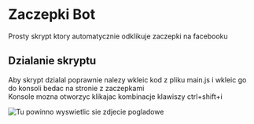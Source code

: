 # Zaczepki Bot
Prosty skrypt ktory automatycznie odklikuje zaczepki na facebooku

## Dzialanie skryptu
Aby skrypt dzialal poprawnie nalezy wkleic kod z pliku main.js i wkleic go do konsoli bedac na stronie z zaczepkami <br/>
Konsole mozna otworzyc klikajac kombinacje klawiszy ctrl+shift+i

![Tu powinno wyswietlic sie zdjecie pogladowe](https://previews-te.wetransfer.net/file/wetransfer/p1ot/79b88b425788a8d36d22dbbba519efb520220210144811/hl-8857622700?height=512&source=storm&url=https%3A%2F%2Fstorm-eu-west-1.wetransfer.net%2Ffiles%2FeyJfcmFpbHMiOnsibWVzc2FnZSI6IkJBaHNLd2lYWTQwUEFnQT0iLCJleHAiOm51bGwsInB1ciI6ImludGVybmFsX2ZpbGVfZG93bmxvYWQifX0--c459ff53d8ae94b662675d40a0a3bbd0b4c6b7d3a910304bd9adafbf76d45ae6%3Ftoken%3DeyJhbGciOiJIUzI1NiJ9.eyJzdG9ybS5zZmUiOiJleUpmY21GcGJITWlPbnNpYldWemMyRm5aU0k2SWtKQmFITkxkMmxZV1RRd1VFRm5RVDBpTENKbGVIQWlPbTUxYkd3c0luQjFjaUk2SW1sdWRHVnlibUZzWDJacGJHVmZaRzkzYm14dllXUWlmWDAtLWM0NTlmZjUzZDhhZTk0YjY2MjY3NWQ0MGEwYTNiYmQwYjRjNmI3ZDNhOTEwMzA0YmQ5YWRhZmJmNzZkNDVhZTYiLCJleHAiOjE2NDQ1MDgxMDYsImlhdCI6MTY0NDUwNDUwNiwia2lkIjoiV1V0eCJ9.bd6zjo079tllI3VTCziZt66De8wKnra7BqyMNu2-A50&width=512&s=e191e3ae631af9607ea23f3a5e27cb5414eda6cc&Expires=1644508106&Signature=DYDbW8lYdX89zMTKxU86~UaaHj-9zP0Jc3qAnb1~USTMXcCM3WfP35s7~kCHwyMeZ06sb2ZAz7rILy~XruoSSnwkb8syHAYspuJxLmiXkmkpkzpPmMfsCKflzZSuLIVNyupfjzQcV1vsUbKVlkp5R1KM0oeNjyrCrR9wCgdo6v9YH7H4ZgjfBGMZLvKTWe~Oof7QecFshMn3JuvBmRJ8iYw3lgSInlrwWpqDKDI6T5Lrms~WSC7Ybnu4~6tWnC0QT11qFENqYOS8HpzV-8Frg6Uwz1wSdue2qNcSvft2rwr8wmmOMjf4i6pUWJegRLTtU9nGCvwqiFfcL9RjJpuRiA__&Key-Pair-Id=APKAIRLQFERKGUWFG7GQ)
